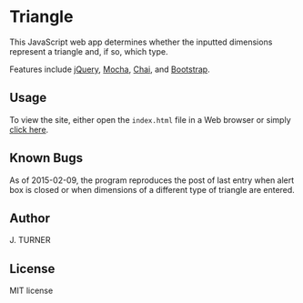 Triangle
============

This JavaScript web app determines whether the inputted dimensions represent a triangle and, if so, which type.

Features include [jQuery](http://jquery.com/),
[Mocha](http://mochajs.org/), [Chai](http://chaijs.com/),
and [Bootstrap](http://http://getbootstrap.com/).


Usage
-----

To view the site, either open the `index.html` file
in a Web browser or simply [click here](http://htmlpreview.github.com/?https://github.com/j6turner/triangle/blob/master/index.html).

Known Bugs
-----

As of 2015-02-09, the program reproduces the post of last entry when alert box is closed or when dimensions of a different type of triangle are entered.


Author
-----

J. TURNER


License
-------

MIT license

